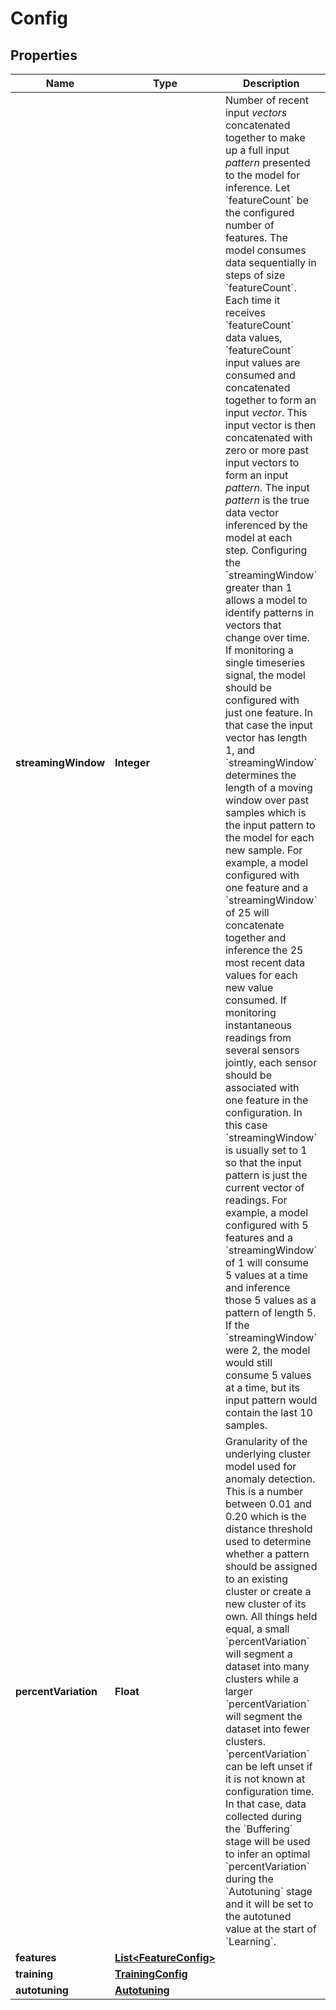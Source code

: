 

# Config


## Properties

| Name | Type | Description | Notes |
|------------ | ------------- | ------------- | -------------|
|**streamingWindow** | **Integer** | Number of recent input _vectors_ concatenated together to make up a full input _pattern_ presented to the model for inference.  Let &#x60;featureCount&#x60; be the configured number of features. The model consumes data sequentially in steps of size &#x60;featureCount&#x60;. Each time it receives &#x60;featureCount&#x60; data values, &#x60;featureCount&#x60; input values are consumed and concatenated together to form an input _vector_. This input vector is then concatenated with zero or more past input vectors to form an input _pattern_. The input _pattern_ is the true data vector inferenced by the model at each step. Configuring the &#x60;streamingWindow&#x60; greater than 1 allows a model to identify patterns in vectors that change over time.  If monitoring a single timeseries signal, the model should be configured with just one feature. In that case the input vector has length 1, and &#x60;streamingWindow&#x60; determines the length of a moving window over past samples which is the input pattern to the model for each new sample. For example, a model configured with one feature and a &#x60;streamingWindow&#x60; of 25 will concatenate together and inference the 25 most recent data values for each new value consumed.  If monitoring instantaneous readings from several sensors jointly, each sensor should be associated with one feature in the configuration. In this case &#x60;streamingWindow&#x60; is usually set to 1 so that the input pattern is just the current vector of readings. For example, a model configured with 5 features and a &#x60;streamingWindow&#x60; of 1 will consume 5 values at a time and inference those 5 values as a pattern of length 5. If the &#x60;streamingWindow&#x60; were 2, the model would still consume 5 values at a time, but its input pattern would contain the last 10 samples. |  |
|**percentVariation** | **Float** | Granularity of the underlying cluster model used for anomaly detection. This is a number between 0.01 and 0.20 which is the distance threshold used to determine whether a pattern should be assigned to an existing cluster or create a new cluster of its own. All things held equal, a small &#x60;percentVariation&#x60; will segment a dataset into many clusters while a larger &#x60;percentVariation&#x60; will segment the dataset into fewer clusters.  &#x60;percentVariation&#x60; can be left unset if it is not known at configuration time. In that case, data collected during the &#x60;Buffering&#x60; stage will be used to infer an optimal &#x60;percentVariation&#x60; during the &#x60;Autotuning&#x60; stage and it will be set to the autotuned value at the start of &#x60;Learning&#x60;. |  [optional] |
|**features** | [**List&lt;FeatureConfig&gt;**](FeatureConfig.md) |  |  |
|**training** | [**TrainingConfig**](TrainingConfig.md) |  |  [optional] |
|**autotuning** | [**Autotuning**](Autotuning.md) |  |  [optional] |



